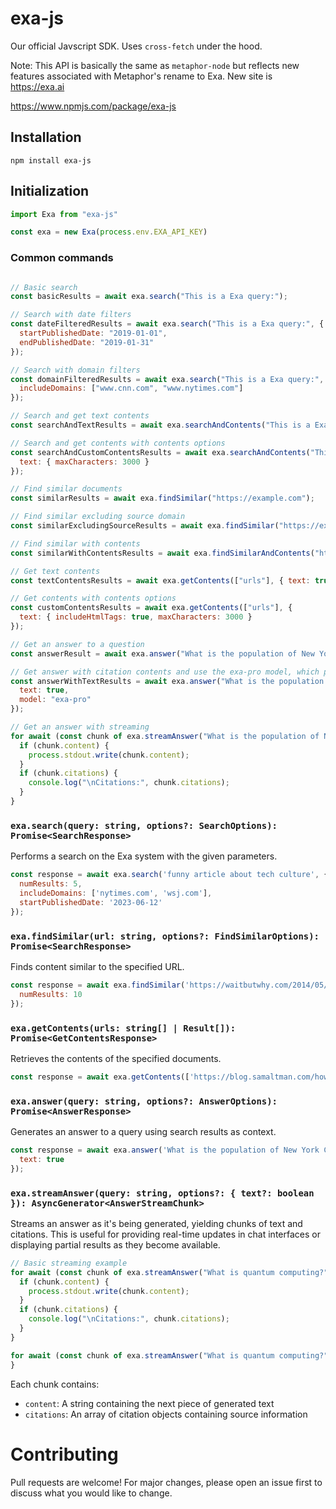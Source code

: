# exa-js

Our official Javscript SDK. Uses `cross-fetch` under the hood.

Note: This API is basically the same as `metaphor-node` but reflects new
features associated with Metaphor's rename to Exa. New site is https://exa.ai

https://www.npmjs.com/package/exa-js

## Installation
```
npm install exa-js
```

## Initialization 
```js
import Exa from "exa-js"

const exa = new Exa(process.env.EXA_API_KEY)
```

### Common commands

```js

// Basic search
const basicResults = await exa.search("This is a Exa query:");

// Search with date filters
const dateFilteredResults = await exa.search("This is a Exa query:", {
  startPublishedDate: "2019-01-01",
  endPublishedDate: "2019-01-31"
});

// Search with domain filters
const domainFilteredResults = await exa.search("This is a Exa query:", {
  includeDomains: ["www.cnn.com", "www.nytimes.com"]
});

// Search and get text contents
const searchAndTextResults = await exa.searchAndContents("This is a Exa query:", { text: true });

// Search and get contents with contents options
const searchAndCustomContentsResults = await exa.searchAndContents("This is a Exa query:", {
  text: { maxCharacters: 3000 }
});

// Find similar documents
const similarResults = await exa.findSimilar("https://example.com");

// Find similar excluding source domain
const similarExcludingSourceResults = await exa.findSimilar("https://example.com", { excludeSourceDomain: true });

// Find similar with contents
const similarWithContentsResults = await exa.findSimilarAndContents("https://example.com", { text: true });

// Get text contents
const textContentsResults = await exa.getContents(["urls"], { text: true });

// Get contents with contents options
const customContentsResults = await exa.getContents(["urls"], {
  text: { includeHtmlTags: true, maxCharacters: 3000 }
});

// Get an answer to a question
const answerResult = await exa.answer("What is the population of New York City?");

// Get answer with citation contents and use the exa-pro model, which passes 2 extra queries to exa to increase coverage of the search space. 
const answerWithTextResults = await exa.answer("What is the population of New York City?", {
  text: true,
  model: "exa-pro"
});

// Get an answer with streaming
for await (const chunk of exa.streamAnswer("What is the population of New York City?")) {
  if (chunk.content) {
    process.stdout.write(chunk.content);
  }
  if (chunk.citations) {
    console.log("\nCitations:", chunk.citations);
  }
}
```

### `exa.search(query: string, options?: SearchOptions): Promise<SearchResponse>`
Performs a search on the Exa system with the given parameters.

```javascript
const response = await exa.search('funny article about tech culture', {
  numResults: 5,
  includeDomains: ['nytimes.com', 'wsj.com'], 
  startPublishedDate: '2023-06-12'
});
```

### `exa.findSimilar(url: string, options?: FindSimilarOptions): Promise<SearchResponse>`
Finds content similar to the specified URL.

```javascript
const response = await exa.findSimilar('https://waitbutwhy.com/2014/05/fermi-paradox.html', {
  numResults: 10
});
```

### `exa.getContents(urls: string[] | Result[]): Promise<GetContentsResponse>`
Retrieves the contents of the specified documents.

```javascript
const response = await exa.getContents(['https://blog.samaltman.com/how-to-be-successful']);
```

### `exa.answer(query: string, options?: AnswerOptions): Promise<AnswerResponse>`
Generates an answer to a query using search results as context.

```javascript
const response = await exa.answer('What is the population of New York City?', {
  text: true
});
```

### `exa.streamAnswer(query: string, options?: { text?: boolean }): AsyncGenerator<AnswerStreamChunk>`
Streams an answer as it's being generated, yielding chunks of text and citations. This is useful for providing real-time updates in chat interfaces or displaying partial results as they become available.

```javascript
// Basic streaming example
for await (const chunk of exa.streamAnswer("What is quantum computing?")) {
  if (chunk.content) {
    process.stdout.write(chunk.content);
  }
  if (chunk.citations) {
    console.log("\nCitations:", chunk.citations);
  }
}

for await (const chunk of exa.streamAnswer("What is quantum computing?", { text: true })) {
}
```

Each chunk contains:
- `content`: A string containing the next piece of generated text
- `citations`: An array of citation objects containing source information

# Contributing
Pull requests are welcome! For major changes, please open an issue first to discuss what you would like to change.
